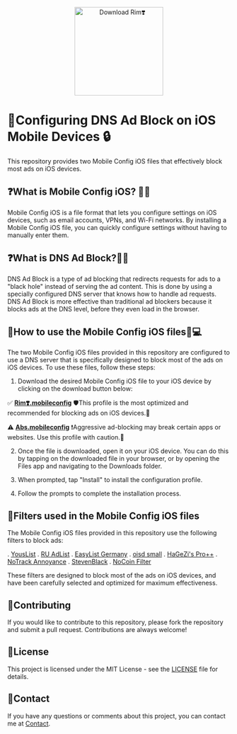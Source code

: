 <br>
<div align="center">
  <a href="https://github.com/abbassmd/Adblockdns/raw/main/Rim❣️.mobileconfig">
    <img src="https://img.shields.io/badge/Rim❣️-Download-brightgreen" alt="Download Rim❣️" style="max-width:100%; width: 200px;">
  </a>
</div>


# 📱Configuring DNS Ad Block on iOS Mobile Devices 🔒

This repository provides two Mobile Config iOS files that effectively block most ads on iOS devices.

## ❓What is Mobile Config iOS? 📱🔧

Mobile Config iOS is a file format that lets you configure settings on iOS devices, such as email accounts, VPNs, and Wi-Fi networks. By installing a Mobile Config iOS file, you can quickly configure settings without having to manually enter them.

## ❓What is DNS Ad Block?🚫📰

DNS Ad Block is a type of ad blocking that redirects requests for ads to a "black hole" instead of serving the ad content. This is done by using a specially configured DNS server that knows how to handle ad requests. DNS Ad Block is more effective than traditional ad blockers because it blocks ads at the DNS level, before they even load in the browser.

## 🔧How to use the Mobile Config iOS files📲💻

The two Mobile Config iOS files provided in this repository are configured to use a DNS server that is specifically designed to block most of the ads on iOS devices. To use these files, follow these steps:

1. Download the desired Mobile Config iOS file to your iOS device by clicking on the download button below:

  
✅ **[Rim❣️.mobileconfig](https://github.com/abbassmd/Adblockdns/raw/main/Rim❣️.mobileconfig)** 🛡️This profile is the most optimized and recommended for blocking ads on iOS devices.🚀


⚠️ **[Abs.mobileconfig](https://github.com/abbassmd/Adblockdns/raw/main/AbsDns.mobileconfig)** ❗️Aggressive ad-blocking may break certain apps or websites. Use this profile with caution.🚫

2. Once the file is downloaded, open it on your iOS device. You can do this by tapping on the downloaded file in your browser, or by opening the Files app and navigating to the Downloads folder.

3. When prompted, tap "Install" to install the configuration profile.

4. Follow the prompts to complete the installation process.

## 🚫Filters used in the Mobile Config iOS files

The Mobile Config iOS files provided in this repository use the following filters to block ads:

. [YousList](https://raw.githubusercontent.com/yous/YousList/master/hosts.txt)
. [RU AdList](https://easylist-downloads.adblockplus.org/ruadlist.txt)
. [EasyList Germany](https://easylist-downloads.adblockplus.org/easylistgermany.txt)
. [oisd small](https://raw.githubusercontent.com/sjhgvr/oisd/main/domainswild_small.txt)
. [HaGeZi's Pro++](https://raw.githubusercontent.com/hagezi/dns-blocklists/main/wildcard/pro.plus.txt)
. [NoTrack Annoyance](https://gitlab.com/quidsup/notrack-annoyance-blocklist/-/raw/master/annoyance.list)
. [StevenBlack](https://raw.githubusercontent.com/StevenBlack/hosts/master/data/add.Risk/hosts)
. [NoCoin Filter](https://raw.githubusercontent.com/hoshsadiq/adblock-nocoin-list/master/hosts.txt)


These filters are designed to block most of the ads on iOS devices, and have been carefully selected and optimized for maximum effectiveness.


## 🤝Contributing

If you would like to contribute to this repository, please fork the repository and submit a pull request. Contributions are always welcome!

## 📝License

This project is licensed under the MIT License - see the [LICENSE](https://github.com/abbassmd/Adblockdns/edit/main/README.md) file for details.

## 📧Contact

If you have any questions or comments about this project, you can contact me at [Contact](mailto:abbassmd@proton.me).
